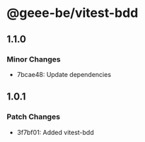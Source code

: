# @geee-be/vitest-bdd

## 1.1.0

### Minor Changes

- 7bcae48: Update dependencies

## 1.0.1

### Patch Changes

- 3f7bf01: Added vitest-bdd
